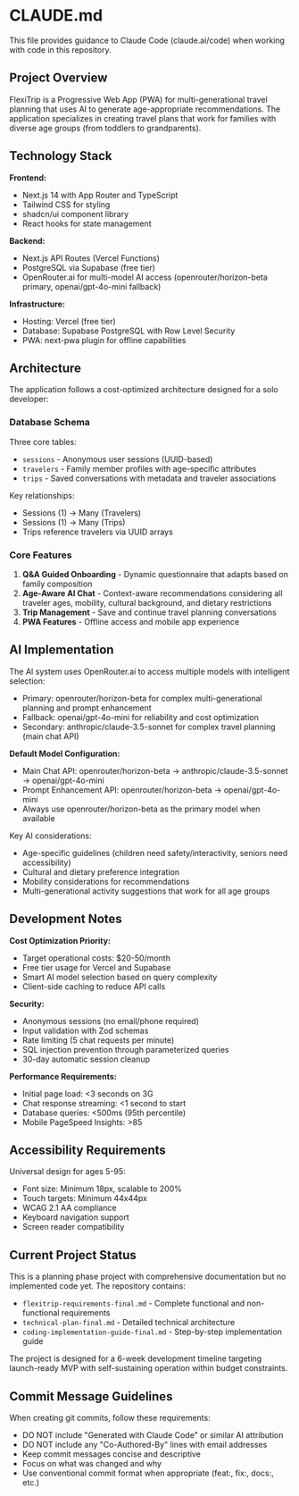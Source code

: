 # CLAUDE.md

This file provides guidance to Claude Code (claude.ai/code) when working with code in this repository.

## Project Overview

FlexiTrip is a Progressive Web App (PWA) for multi-generational travel planning that uses AI to generate age-appropriate recommendations. The application specializes in creating travel plans that work for families with diverse age groups (from toddlers to grandparents).

## Technology Stack

**Frontend:**
- Next.js 14 with App Router and TypeScript
- Tailwind CSS for styling
- shadcn/ui component library
- React hooks for state management

**Backend:**
- Next.js API Routes (Vercel Functions)
- PostgreSQL via Supabase (free tier)
- OpenRouter.ai for multi-model AI access (openrouter/horizon-beta primary, openai/gpt-4o-mini fallback)

**Infrastructure:**
- Hosting: Vercel (free tier)
- Database: Supabase PostgreSQL with Row Level Security
- PWA: next-pwa plugin for offline capabilities

## Architecture

The application follows a cost-optimized architecture designed for a solo developer:

### Database Schema
Three core tables:
- `sessions` - Anonymous user sessions (UUID-based)
- `travelers` - Family member profiles with age-specific attributes
- `trips` - Saved conversations with metadata and traveler associations

Key relationships:
- Sessions (1) → Many (Travelers)
- Sessions (1) → Many (Trips) 
- Trips reference travelers via UUID arrays

### Core Features
1. **Q&A Guided Onboarding** - Dynamic questionnaire that adapts based on family composition
2. **Age-Aware AI Chat** - Context-aware recommendations considering all traveler ages, mobility, cultural background, and dietary restrictions
3. **Trip Management** - Save and continue travel planning conversations
4. **PWA Features** - Offline access and mobile app experience

## AI Implementation

The AI system uses OpenRouter.ai to access multiple models with intelligent selection:
- Primary: openrouter/horizon-beta for complex multi-generational planning and prompt enhancement
- Fallback: openai/gpt-4o-mini for reliability and cost optimization
- Secondary: anthropic/claude-3.5-sonnet for complex travel planning (main chat API)

**Default Model Configuration:**
- Main Chat API: openrouter/horizon-beta → anthropic/claude-3.5-sonnet → openai/gpt-4o-mini
- Prompt Enhancement API: openrouter/horizon-beta → openai/gpt-4o-mini
- Always use openrouter/horizon-beta as the primary model when available

Key AI considerations:
- Age-specific guidelines (children need safety/interactivity, seniors need accessibility)
- Cultural and dietary preference integration
- Mobility considerations for recommendations
- Multi-generational activity suggestions that work for all age groups

## Development Notes

**Cost Optimization Priority:**
- Target operational costs: $20-50/month
- Free tier usage for Vercel and Supabase
- Smart AI model selection based on query complexity
- Client-side caching to reduce API calls

**Security:**
- Anonymous sessions (no email/phone required)
- Input validation with Zod schemas
- Rate limiting (5 chat requests per minute)
- SQL injection prevention through parameterized queries
- 30-day automatic session cleanup

**Performance Requirements:**
- Initial page load: <3 seconds on 3G
- Chat response streaming: <1 second to start
- Database queries: <500ms (95th percentile)
- Mobile PageSpeed Insights: >85

## Accessibility Requirements

Universal design for ages 5-95:
- Font size: Minimum 18px, scalable to 200%
- Touch targets: Minimum 44x44px
- WCAG 2.1 AA compliance
- Keyboard navigation support
- Screen reader compatibility

## Current Project Status

This is a planning phase project with comprehensive documentation but no implemented code yet. The repository contains:
- `flexitrip-requirements-final.md` - Complete functional and non-functional requirements
- `technical-plan-final.md` - Detailed technical architecture
- `coding-implementation-guide-final.md` - Step-by-step implementation guide

The project is designed for a 6-week development timeline targeting launch-ready MVP with self-sustaining operation within budget constraints.

## Commit Message Guidelines

When creating git commits, follow these requirements:
- DO NOT include "Generated with Claude Code" or similar AI attribution
- DO NOT include any "Co-Authored-By" lines with email addresses
- Keep commit messages concise and descriptive
- Focus on what was changed and why
- Use conventional commit format when appropriate (feat:, fix:, docs:, etc.)